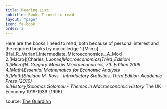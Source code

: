 ```yaml
---
title: Reading List
subtitle: Books I need to read
layout: "page"
icon: fa-book
order: 3
---
```


Here are the books I need to read, both because of personal interest and the required books by my colledge
1.[Micro][Hal_R._Varian]_Intermediate_Microeconomics__A_Mod   
2.[Macro][Charles_I._Jones]_Macroeconomics_(Third_Edition)   
3.[Micro]N. Gregory Mankiw Macroeconomics, 7th Edition 2009   
4.[Math]Essential Mathematics for  Economic Analysis    
5.[Math]Sheldon M. Ross - Introductory Statistics, Third Edition-Academic Press (2010)    
6.[History]Solomos Solomou - Themes in Macroeconomic History_ The UK Economy 1919-1939 (1996)     

source: [The Guardian](https://www.theguardian.com/books/booksblog/2011/jan/04/best-boring-books)